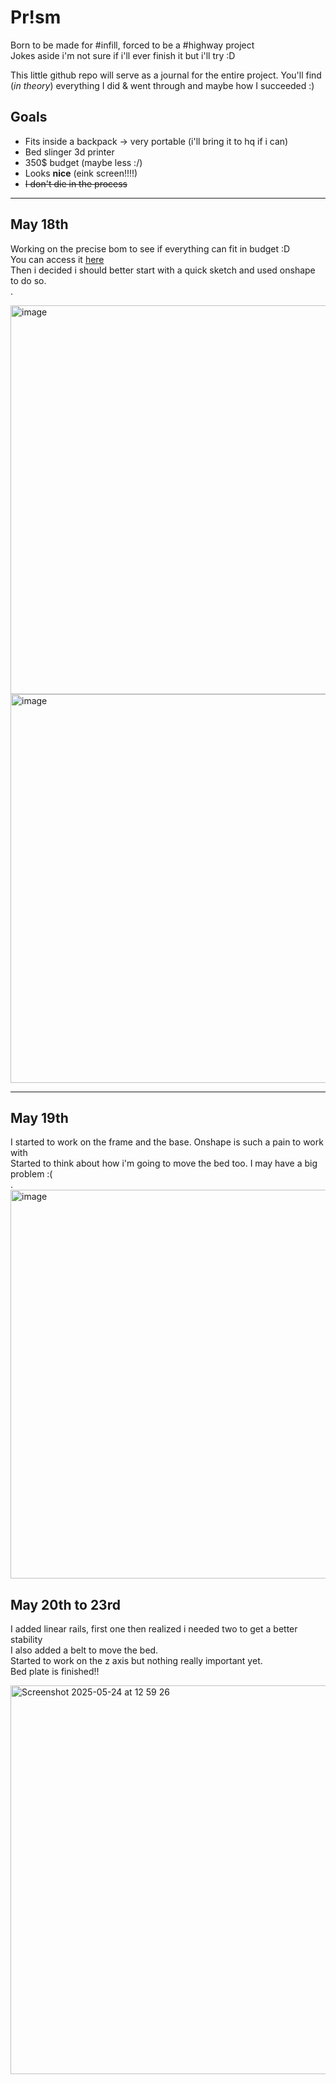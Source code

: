 # Pr!sm

Born to be made for #infill, forced to be a #highway project \
Jokes aside i'm not sure if i'll ever finish it but i'll try :D

This little github repo will serve as a journal for the entire project. You'll find (*in theory*) everything I did & went through and maybe how I succeeded :)

## Goals

- Fits inside a backpack -> very portable (i'll bring it to hq if i can)
- Bed slinger 3d printer
- 350$ budget (maybe less :/)
- Looks **nice** (eink screen!!!!)
- <del>I don't die in the process</del>

---
## May 18th

Working on the precise bom to see if everything can fit in budget :D \
You can access it [here](https://docs.google.com/spreadsheets/d/1ikDKoN0T1L48sfJnj8HsopvuAkS2xJBeX7_AytDlYT8/edit?usp=sharing) \
Then i decided i should better start with a quick sketch and used onshape to do so. \
.

<img width="622" alt="image" src="https://github.com/user-attachments/assets/17f8328a-b545-4cbb-9761-f1c9d581a0fd" />
<img width="622" alt="image" src=https://github.com/user-attachments/assets/59bae35d-6c01-4527-9092-d5a3dc26e52a />

---
## May 19th

I started to work on the frame and the base. Onshape is such a pain to work with \
Started to think about how i'm going to move the bed too. I may have a big problem :( \
.
<img width="622" alt="image" src=https://github.com/user-attachments/assets/3ddbf4b7-3143-4180-8b0c-597eff2a2082 />

## May 20th to 23rd

I added linear rails, first one then realized i needed two to get a better stability \
I also added a belt to move the bed. \
Started to work on the z axis but nothing really important yet. \
Bed plate is finished!!

<img width="622" alt="Screenshot 2025-05-24 at 12 59 26" src="https://github.com/user-attachments/assets/1cafcc0f-8616-45d9-bb61-dbea898566d5" />

